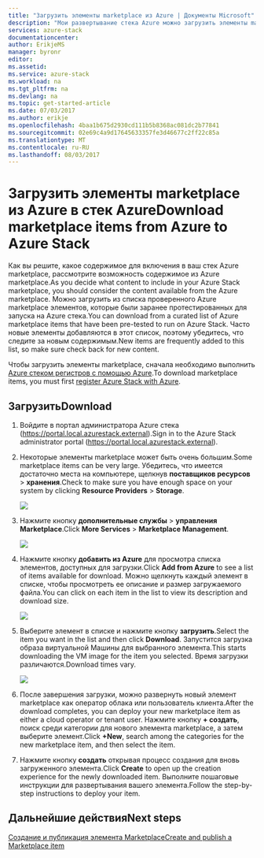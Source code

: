 ```yaml
---
title: "Загрузить элементы marketplace из Azure | Документы Microsoft"
description: "Мои развертывание стека Azure можно загрузить элементы marketplace из Azure."
services: azure-stack
documentationcenter: 
author: ErikjeMS
manager: byronr
editor: 
ms.assetid: 
ms.service: azure-stack
ms.workload: na
ms.tgt_pltfrm: na
ms.devlang: na
ms.topic: get-started-article
ms.date: 07/03/2017
ms.author: erikje
ms.openlocfilehash: 4baa1b675d2930cd111b5b8368ac081dc2b77841
ms.sourcegitcommit: 02e69c4a9d17645633357fe3d46677c2ff22c85a
ms.translationtype: MT
ms.contentlocale: ru-RU
ms.lasthandoff: 08/03/2017
---
```

# <a name="download-marketplace-items-from-azure-to-azure-stack"></a><span data-ttu-id="aa956-103">Загрузить элементы marketplace из Azure в стек Azure</span><span class="sxs-lookup"><span data-stu-id="aa956-103">Download marketplace items from Azure to Azure Stack</span></span>

<span data-ttu-id="aa956-104">Как вы решите, какое содержимое для включения в ваш стек Azure marketplace, рассмотрите возможность содержимое из Azure marketplace.</span><span class="sxs-lookup"><span data-stu-id="aa956-104">As you decide what content to include in your Azure Stack marketplace, you should consider the content available from the Azure marketplace.</span></span> <span data-ttu-id="aa956-105">Можно загрузить из списка проверенного Azure marketplace элементов, которые были заранее протестированных для запуска на Azure стека.</span><span class="sxs-lookup"><span data-stu-id="aa956-105">You can download from a curated list of Azure marketplace items that have been pre-tested to run on Azure Stack.</span></span> <span data-ttu-id="aa956-106">Часто новые элементы добавляются в этот список, поэтому убедитесь, что следите за новым содержимым.</span><span class="sxs-lookup"><span data-stu-id="aa956-106">New items are frequently added to this list, so make sure check back for new content.</span></span>

<span data-ttu-id="aa956-107">Чтобы загрузить элементы marketplace, сначала необходимо выполнить [Azure стеком регистров с помощью Azure](azure-stack-register.md).</span><span class="sxs-lookup"><span data-stu-id="aa956-107">To download marketplace items, you must first [register Azure Stack with Azure](azure-stack-register.md).</span></span> 

## <a name="download"></a><span data-ttu-id="aa956-108">Загрузить</span><span class="sxs-lookup"><span data-stu-id="aa956-108">Download</span></span>
1. <span data-ttu-id="aa956-109">Войдите в портал администратора Azure стека (https://portal.local.azurestack.external).</span><span class="sxs-lookup"><span data-stu-id="aa956-109">Sign in to the Azure Stack administrator portal (https://portal.local.azurestack.external).</span></span>
2. <span data-ttu-id="aa956-110">Некоторые элементы marketplace может быть очень большим.</span><span class="sxs-lookup"><span data-stu-id="aa956-110">Some marketplace items can be very large.</span></span>  <span data-ttu-id="aa956-111">Убедитесь, что имеется достаточно места на компьютере, щелкнув **поставщиков ресурсов** > **хранения**.</span><span class="sxs-lookup"><span data-stu-id="aa956-111">Check to make sure you have enough space on your system by clicking **Resource Providers** > **Storage**.</span></span>

    ![](media/azure-stack-download-azure-marketplace-item/image01.png)

3. <span data-ttu-id="aa956-112">Нажмите кнопку **дополнительные службы** > **управления Marketplace**.</span><span class="sxs-lookup"><span data-stu-id="aa956-112">Click **More Services** > **Marketplace Management**.</span></span>

    ![](media/azure-stack-download-azure-marketplace-item/image02.png)

4. <span data-ttu-id="aa956-113">Нажмите кнопку **добавить из Azure** для просмотра списка элементов, доступных для загрузки.</span><span class="sxs-lookup"><span data-stu-id="aa956-113">Click **Add from Azure** to see a list of items available for download.</span></span> <span data-ttu-id="aa956-114">Можно щелкнуть каждый элемент в списке, чтобы просмотреть ее описание и размер загружаемого файла.</span><span class="sxs-lookup"><span data-stu-id="aa956-114">You can click on each item in the list to view its description and download size.</span></span>

    ![](media/azure-stack-download-azure-marketplace-item/image03.png)

5. <span data-ttu-id="aa956-115">Выберите элемент в списке и нажмите кнопку **загрузить**.</span><span class="sxs-lookup"><span data-stu-id="aa956-115">Select the item you want in the list and then click **Download**.</span></span> <span data-ttu-id="aa956-116">Запустится загрузка образа виртуальной Машины для выбранного элемента.</span><span class="sxs-lookup"><span data-stu-id="aa956-116">This starts downloading the VM image for the item you selected.</span></span> <span data-ttu-id="aa956-117">Время загрузки различаются.</span><span class="sxs-lookup"><span data-stu-id="aa956-117">Download times vary.</span></span>

    ![](media/azure-stack-download-azure-marketplace-item/image04.png)

6. <span data-ttu-id="aa956-118">После завершения загрузки, можно развернуть новый элемент marketplace как оператор облака или пользователь клиента.</span><span class="sxs-lookup"><span data-stu-id="aa956-118">After the download completes, you can deploy your new marketplace item as either a cloud operator or tenant user.</span></span> <span data-ttu-id="aa956-119">Нажмите кнопку **+ создать**, поиск среди категории для нового элемента marketplace, а затем выберите элемент.</span><span class="sxs-lookup"><span data-stu-id="aa956-119">Click **+New**, search among the categories for the new marketplace item, and then select the item.</span></span>
7. <span data-ttu-id="aa956-120">Нажмите кнопку **создать** открывая процесс создания для вновь загруженного элемента.</span><span class="sxs-lookup"><span data-stu-id="aa956-120">Click **Create** to open up the creation experience for the newly downloaded item.</span></span> <span data-ttu-id="aa956-121">Выполните пошаговые инструкции для развертывания вашего элемента.</span><span class="sxs-lookup"><span data-stu-id="aa956-121">Follow the step-by-step instructions to deploy your item.</span></span>

## <a name="next-steps"></a><span data-ttu-id="aa956-122">Дальнейшие действия</span><span class="sxs-lookup"><span data-stu-id="aa956-122">Next steps</span></span>

[<span data-ttu-id="aa956-123">Создание и публикация элемента Marketplace</span><span class="sxs-lookup"><span data-stu-id="aa956-123">Create and publish a Marketplace item</span></span>](azure-stack-create-and-publish-marketplace-item.md)
